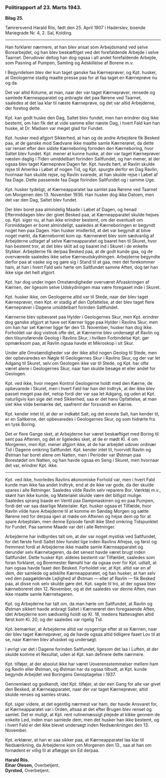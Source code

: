 ### Politirapport af 23. Marts 1943.

**Bilag 25.**

Tømrersvend Harald Riis, født den 25. April 1907 i Haderslev, boende Mariegrade Nr. 4, 2. Sal, Kolding.

---

Han forklarer nærmere, at han blev ansat som Arbejdsmand ved selve Borearbejdet, og han blev beskæftiget ved det forefaldende Arbejde i selve Taarnet. Derudover deltog han dog ogsaa i alt andet forefaldende Arbejde, som Pasning af Pumpen, Samling og Adskillelse af Borene m.v.

I Begyndelsen blev der kun taget ganske faa Kærneprøver, og Kpt. husker, at Geologerne stadig maatte presse paa for at faa taget en Kærneprøve nu og da.

Det var altid Kotume, at man, naar der var taget Kærneprøver, rensede og samlede Kærneapparatet og anbragte det paa Rørene ved Taarnet, saaledes at det laa klar til næste Kærneprøve, og det var altid Arbejderne, der foretog dette.

Kpt. kan godt huske den Dag, Saltet blev fundet, men han erindrer dog ikke bestemt, om han fik det at vide samme eller næste Dag, i hvert Fald kan han huske, at Dr. Madsen var meget glad for Fundet.

Kpt. husker med afgjort Sikkerhed, at han og de andre Arbejdere fik Besked paa, at de ganske mod Sædvane ikke maatte samle Kærnerøret, da dette var renset efter den sidste Kærneboring forinden den Kærneboring, hvor Saltet blev fundet. Kpt. mener at kunne huske, at der var taget Kærneprøver næsten daglig i Tiden umiddelbart forinden Saltfundet, og han mener, at der ogsaa blev taget Kærneprøve Dagen før. Kpt. havde hørt, at Ravlin skulde rejse til Amerika i Løbet af nogen Tid, og Kpt. spurgte derfor en Dag Ravlin, hvornaar han skulde rejse, og Ravlin svarede, at han skulde rejse i Løbet af faa Dage. Dette passerede faa Dage forinden Saltfundet og i samme Uge.

Kpt. husker tydeligt, at Kærneapparatet laa samlet paa Rørene ved Taarnet om Morgenen den 13. November 1936. Han husker dog ikke Datoen, men det var den Dag, Saltet blev fundet.

Der blev boret paa almindelig Maade i Løbet af Dagen, og henad Eftermiddagen blev der givet Besked paa, at Kærneapparatet skulde hejses op. Kpt. siger nu, at han ikke erindrer bestemt, om der eventuelt om Formiddagen er boret almindeligt, saaledes at Kærneboringen er begyndt noget hen paa Dagen. Han husker imidlertid, at det var begyndt at blive noget mørkt, da Kærneborret kom op. Kærnerøret blev som sædvanlig af Arbejderne udtaget af selve Kærneapparatet og baaret hen til Skuret, hvor han bestemt tror, at det blev skilt ad og baaret ind i Skuret i de enkelte Stykker. Arbejderne fik derpaa Besked paa, at de godt kunde gaa, og de overværede saaledes ikke selve Kærneudskydningen. Arbejderne begyndte derfor paa at vaske sig og gøre sig i Stand til at gaa, men det forekommer ham, at han i hvert Fald selv hørte om Saltfundet samme Aften, dog tør han ikke sige det helt afgjort.

Kpt. har dog under ingen Omstændigheder overværet Afvaskningen af Kærnen, der ligesom selve Udskydningen maa være foregaaet inde i Skuret.

Kpt. husker ikke, om Geologerne altid var til Stede, naar der blev taget Kærneprøver, men Kpt. er stadig af den Opfattelse, at der blev taget flere Kærneprøver i Dagene umiddelbart forinden Saltfundet.

Kærnerne blev opbevaret paa Hylder i Geologernes Skur, men Kpt. erindrer dog ganske afgjort at have set Kærner ligge paa Hylder i Ravlins Skur, men om han har set Kærner ligge før den 13. November, husker han dog ikke. Forholdet var dog vistnok ofte det, at Kærnerne blev undersøgt af Ravlin og den tilsynsførende Geolog i Ravlins Skur, i hvilken Forbindelse Kpt. gør opmærksom paa, at Ravlin ogsaa havde et Mikroskop i sit Skur.

Under alle Omstændigheder var der ikke altid nogen Geolog til Stede, men der opbevaredes en Nøgle til Geologernes Skur i Ravlins Skur, og der var let Adgang til Skuret, selv om Geologen ikke var til Stede, og Kpt. har ofte været alene i Geologernes Skur, naar han skulde besøge et eller andet for Geologen.

Kpt. ved ikke, hvor megen Kontrol Geologerne holdt med den Kærne, de opbevarede i Skuret, men i hvert Fald har han det Indtryk, at der ikke blev passet meget paa det, netop fordi der var saa let Adgang, og uden at Kpt. naturligvis kan sige det med Sikkerhed, saa er det hans Opfattelse, at man slet ikke vilde bemærke det, saafremt der forsvandt en Kærne.

Kpt. kender intet til, at der er indkøbt Salt, og det eneste Salt, han kender til, er en Saltkerne, der opbevaredes i Geologernes Skur, og som hidrørte fra en tysk Boring.

Det er flere Gange sket, at Arbejderne har været beskæftiget med Boring til sent paa Aftenen, og det er ligeledes sket, at de er mødt Kl. 4 om Morgenen, men Kpt. mener afgjort ikke, at de har arbejdet udover ordinær Tid i Dagene omkring Saltfundet. Kpt. kender intet til, hvorvidt Ravlin og Østman har boret alene om Natten, men i Perioder var Østman paa Borestødet om Natten, og han havde ogsaa en Seng i Skuret, men hvornaar det var, erindrer Kpt. ikke.

---

Kpt. ved ikke, hvorledes Ravlins økonomiske Forhold var, men i hvert Fald kunde man ikke faa andet Indtryk, end at de ikke var gode, da der skulde spares i alle Retninger. Saaledes vilde Ravlin selv reparere Bor, Værktøj m.v., skønt han ikke kunde, og Materialet skulde være det billigst mulige. Saaledes sprang baade en Ventil paa Dampmaskinen og en paa Pumpen, fordi det var saa daarlige Materialer. Kpt. husker ogsaa et Tilfælde, hvor Ravlin vilde have Arbejderne til at komme en Søndag Morgen og sætte Rørene ned for derpaa igen at møde om Aftenen og hejse dem op for at spare Arbejdsløn, men denne Episode fandt ikke Sted omkring Tidspunktet for Fundet. Paa samme Maade var det i alle Retninger.

Arbejderne har indbyrdes talt om, at der var noget mystisk ved Saltfundet, for det første fordi Saltet blev fundet lige inden Ravlins Afrejse, og først og fremmest fordi at Arbejderne ikke maatte samle Kærneapparatet og derunder selv Kærnetageren, da det senest havde været brugt inden Saltfundet. Dette husker Kpt. aldeles bestemt var Tilfældet, saaledes som foran forklaret, og Boremester Rømahl har da ogsaa over for Kpt. udtalt, at han ogsaa havde faaet den Besked. Forholdet var, at Kpt. altid var en af dem, der samlede og adskilte Kærneapparatet, og han husker, at han selv ved den paagældende Lejlighed af Østman — eller af Ravlin — fik Besked paa, at disse nok selv skulde gøre det. Kpt. sagde til tro, at der ogsaa blev kærneboreret den 12. November, og at det saaledes var denne Aften, man ikke maatte samle Kærnetageren.

Kpt. og Arbejderne har talt om, da man hørte om Saltfundet, at Ravlin og Østman sikkert havde anbragt Saltet i Kærnerøret den foregaaende Aften, idet Arbejderne som sædvanlig holdt op Kl. 18, medens Nattevagten altid først kom Kl. 20, og der saaledes var rigelig Tid.

Kpt. bemærker, at Arbejderne altid var nysgerrige efter at se Kærnen, naar der blev taget Kærneprøver, og de havde ogsaa altid tidligere faaet Lov til at se, naar Kærnen blev afvasket og undersøgt.

I øvrigt var det i Dagene forinden Saltfundet, ligesom det laa i Luften, at der skulde komme et Resultat, uden at Kpt. kan definere dette nærmere.

Kpt. tilføjer, at der absolut ikke har været Uoverensstemmelser mellem ham og Ravlin eller Østman, og Østman har da ogsaa tilbudt, at Kpt. kunde begynde Arbejdet ved Boringens Genoptagelse i 1937.

Gennemlæst og godkendt, idet Kpt. tilføjer, at der een Gang for alle var givet den Besked, at Kærneapparatet, naar der var taget Kærneprøver, altid skulde renses og samles straks.

Kpt. siger videre, at det egentlig nærmest var ham, der havde Ansvaret for, at Kærneapparatet var i Orden, altsaa at det efter Brugen blev renset og samlet. Det er muligt, at Kpt. rent rutinemæssigt plejede at kikke gennem de enkelte Led, inden man samlede dem, men det husker han ikke bestemt, og i hvert Fald er det ikke blevet undersøgt inden Nedsænkningen den 13. November.

Kpt. erklærer, at han er saa sikker paa, at Kærneapparatet laa klar til Nedsænkning, da Arbejderne kom om Morgenen den 13., saa at han om fornødent er villig til at aflægge sin Ed derpaa.

**Harald Riis.**  
**Einar Olesen,** Overbetjent.  
**Dyrsted,** Overbetjent.
